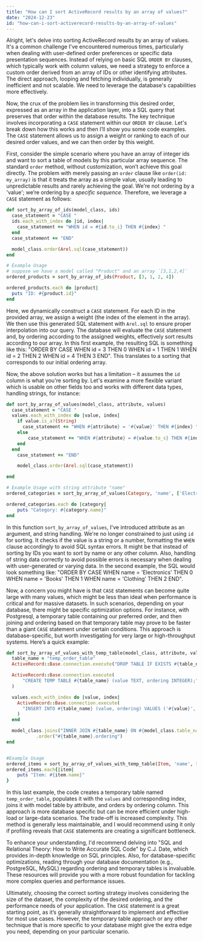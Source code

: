 ```yaml
---
title: "How can I sort ActiveRecord results by an array of values?"
date: "2024-12-23"
id: "how-can-i-sort-activerecord-results-by-an-array-of-values"
---
```


Alright, let's delve into sorting ActiveRecord results by an array of values. It's a common challenge I've encountered numerous times, particularly when dealing with user-defined order preferences or specific data presentation sequences. Instead of relying on basic SQL `ORDER BY` clauses, which typically work with column values, we need a strategy to enforce a custom order derived from an array of IDs or other identifying attributes. The direct approach, looping and fetching individually, is generally inefficient and not scalable. We need to leverage the database's capabilities more effectively.

Now, the crux of the problem lies in transforming this desired order, expressed as an array in the application layer, into a SQL query that preserves that order within the database results. The key technique involves incorporating a `CASE` statement within our `ORDER BY` clause. Let's break down how this works and then I’ll show you some code examples. The `CASE` statement allows us to assign a weight or ranking to each of our desired order values, and we can then order by this weight.

First, consider the simple scenario where you have an array of integer ids and want to sort a table of models by this particular array sequence. The standard `order` method, without customization, won’t achieve this goal directly. The problem with merely passing an `order` clause like `order(id: my_array)` is that it treats the array as a simple value, usually leading to unpredictable results and rarely achieving the goal. We're not ordering by a 'value'; we’re ordering by a *specific sequence.* Therefore, we leverage a `CASE` statement as follows:

```ruby
def sort_by_array_of_ids(model_class, ids)
  case_statement = "CASE "
  ids.each_with_index do |id, index|
    case_statement += "WHEN id = #{id.to_i} THEN #{index} "
  end
  case_statement += "END"

  model_class.order(Arel.sql(case_statement))
end

# Example Usage
# suppose we have a model called "Product" and an array `[3,1,2,4]`
ordered_products = sort_by_array_of_ids(Product, [3, 1, 2, 4])

ordered_products.each do |product|
  puts "ID: #{product.id}"
end
```

Here, we dynamically construct a `CASE` statement. For each ID in the provided array, we assign a weight (the index of the element in the array). We then use this generated SQL statement with `Arel.sql` to ensure proper interpolation into our query. The database will evaluate the `CASE` statement and, by ordering according to the assigned weights, effectively sort results according to our array. In this first example, the resulting SQL is something like this: "ORDER BY CASE WHEN id = 3 THEN 0 WHEN id = 1 THEN 1 WHEN id = 2 THEN 2 WHEN id = 4 THEN 3 END". This translates to a sorting that corresponds to our initial ordering array.

Now, the above solution works but has a limitation – it assumes the `id` column is what you're sorting by. Let's examine a more flexible variant which is usable on other fields too and works with different data types, handling strings, for instance:

```ruby
def sort_by_array_of_values(model_class, attribute, values)
  case_statement = "CASE "
  values.each_with_index do |value, index|
    if value.is_a?(String)
      case_statement += "WHEN #{attribute} = '#{value}' THEN #{index} "
    else
        case_statement += "WHEN #{attribute} = #{value.to_s} THEN #{index} "
    end
  end
    case_statement += "END"

    model_class.order(Arel.sql(case_statement))

end

# Example Usage with string attribute "name"
ordered_categories = sort_by_array_of_values(Category, 'name', ['Electronics', 'Books', 'Clothing'])

ordered_categories.each do |category|
    puts "Category: #{category.name}"
end
```

In this function `sort_by_array_of_values`, I've introduced attribute as an argument, and string handling. We're no longer constrained to just using `id` for sorting. It checks if the value is a string or a number, formatting the `WHEN` clause accordingly to avoid SQL syntax errors. It might be that instead of sorting by IDs you want to sort by name or any other column. Also, handling of string data correctly to avoid possible errors is necessary when dealing with user-generated or varying data. In the second example, the SQL would look something like: "ORDER BY CASE WHEN name = 'Electronics' THEN 0 WHEN name = 'Books' THEN 1 WHEN name = 'Clothing' THEN 2 END".

Now, a concern you might have is that `CASE` statements can become quite large with many values, which might be less than ideal when performance is critical and for massive datasets. In such scenarios, depending on your database, there might be specific optimization options. For instance, with Postgresql, a temporary table containing our preferred order, and then joining and ordering based on that temporary table may prove to be faster than a giant `CASE` statement under certain conditions. This approach is database-specific, but worth investigating for very large or high-throughput systems. Here’s a quick example:

```ruby
def sort_by_array_of_values_with_temp_table(model_class, attribute, values)
  table_name = "temp_order_table"
  ActiveRecord::Base.connection.execute("DROP TABLE IF EXISTS #{table_name};")

  ActiveRecord::Base.connection.execute(
      "CREATE TEMP TABLE #{table_name} (value TEXT, ordering INTEGER);"
  )

  values.each_with_index do |value, index|
    ActiveRecord::Base.connection.execute(
      "INSERT INTO #{table_name} (value, ordering) VALUES ('#{value}', #{index});"
    )
  end

  model_class.joins("INNER JOIN #{table_name} ON #{model_class.table_name}.#{attribute} = #{table_name}.value")
           .order("#{table_name}.ordering")
end


#Example Usage
ordered_items = sort_by_array_of_values_with_temp_table(Item, 'name', ['Chair', 'Table', 'Lamp'])
ordered_items.each{|item|
    puts "Item: #{item.name}"
}
```

In this last example, the code creates a temporary table named `temp_order_table`, populates it with the `values` and corresponding index, joins it with model table by attribute, and orders by ordering column. This approach is more database specific but can be more efficient under high-load or large-data scenarios. The trade-off is increased complexity. This method is generally less maintainable, and I would recommend using it only if profiling reveals that `CASE` statements are creating a significant bottleneck.

To enhance your understanding, I'd recommend delving into "SQL and Relational Theory: How to Write Accurate SQL Code" by C.J. Date, which provides in-depth knowledge on SQL principles. Also, for database-specific optimizations, reading through your database documentation (e.g., PostgreSQL, MySQL) regarding ordering and temporary tables is invaluable. These resources will provide you with a more robust foundation for tackling more complex queries and performance issues.

Ultimately, choosing the correct sorting strategy involves considering the size of the dataset, the complexity of the desired ordering, and the performance needs of your application. The `CASE` statement is a great starting point, as it’s generally straightforward to implement and effective for most use cases. However, the temporary table approach or any other technique that is more specific to your database might give the extra edge you need, depending on your particular scenario.
